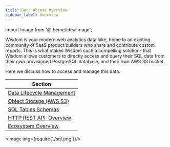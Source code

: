 ```yaml
---
title: Data Access Overview
sidebar_label: Overview
---
```



import Image from '@theme/IdealImage';



Wisdom is your modern web analytics data lake, home to an exciting community of SaaS product builders who share and contribute custom reports. This is what makes Wisdom such a compelling solution- that Wisdom allows customers to directly access and query their SQL data from their own provisioned PostgreSQL database, and their own AWS S3 bucket.

Here we discuss how to access and manage this data.

| Section                     |
|-----------------------------|
| [Data Lifecycle Management](/data-access/management) |
| [Object Storage (AWS S3)](/data-access/blob) |
| [SQL Tables Schemas](/data-access/sql-tables/overview) |
| [HTTP REST API: Overview](/data-access/api/overview) |
| [Ecosystem Overview](/ecosystem/overview) |

<Image img={require('./sql.png')}/>